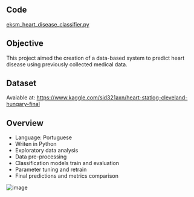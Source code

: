 ## Code
[eksm_heart_disease_classifier.py](https://github.com/eduardoksmello/eduardoksmello_portfolio/blob/main/eksm_heart_disease/eksm_heart_disease_classifier.ipynb)

## Objective
This project aimed the creation of a data-based system to predict heart disease using previously collected medical data.

## Dataset
Avaiable at: https://www.kaggle.com/sid321axn/heart-statlog-cleveland-hungary-final

## Overview
- Language: Portuguese
- Writen in Python
- Exploratory data analysis
- Data pre-processing
- Classification models train and evaluation
- Parameter tuning and retrain
- Final predictions and metrics comparison

![image](https://images.unsplash.com/photo-1628348070889-cb656235b4eb?ixid=MnwxMjA3fDB8MHxwaG90by1wYWdlfHx8fGVufDB8fHx8&ixlib=rb-1.2.1&auto=format&fit=crop&w=1470&q=80)
